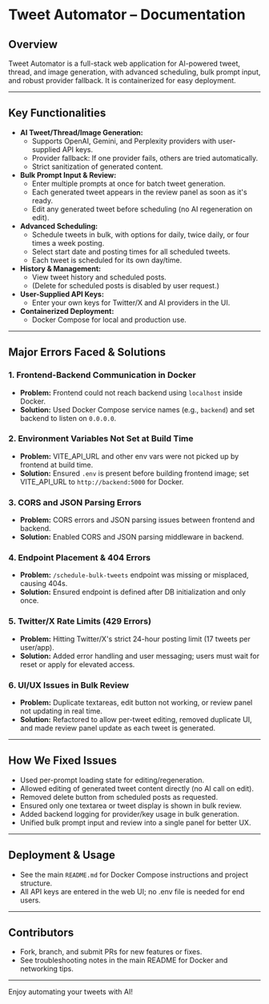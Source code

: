 # Tweet Automator – Documentation

## Overview
Tweet Automator is a full-stack web application for AI-powered tweet, thread, and image generation, with advanced scheduling, bulk prompt input, and robust provider fallback. It is containerized for easy deployment.

---

## Key Functionalities
- **AI Tweet/Thread/Image Generation:**
  - Supports OpenAI, Gemini, and Perplexity providers with user-supplied API keys.
  - Provider fallback: If one provider fails, others are tried automatically.
  - Strict sanitization of generated content.
- **Bulk Prompt Input & Review:**
  - Enter multiple prompts at once for batch tweet generation.
  - Each generated tweet appears in the review panel as soon as it's ready.
  - Edit any generated tweet before scheduling (no AI regeneration on edit).
- **Advanced Scheduling:**
  - Schedule tweets in bulk, with options for daily, twice daily, or four times a week posting.
  - Select start date and posting times for all scheduled tweets.
  - Each tweet is scheduled for its own day/time.
- **History & Management:**
  - View tweet history and scheduled posts.
  - (Delete for scheduled posts is disabled by user request.)
- **User-Supplied API Keys:**
  - Enter your own keys for Twitter/X and AI providers in the UI.
- **Containerized Deployment:**
  - Docker Compose for local and production use.

---

## Major Errors Faced & Solutions

### 1. Frontend-Backend Communication in Docker
- **Problem:** Frontend could not reach backend using `localhost` inside Docker.
- **Solution:** Used Docker Compose service names (e.g., `backend`) and set backend to listen on `0.0.0.0`.

### 2. Environment Variables Not Set at Build Time
- **Problem:** VITE_API_URL and other env vars were not picked up by frontend at build time.
- **Solution:** Ensured `.env` is present before building frontend image; set VITE_API_URL to `http://backend:5000` for Docker.

### 3. CORS and JSON Parsing Errors
- **Problem:** CORS errors and JSON parsing issues between frontend and backend.
- **Solution:** Enabled CORS and JSON parsing middleware in backend.

### 4. Endpoint Placement & 404 Errors
- **Problem:** `/schedule-bulk-tweets` endpoint was missing or misplaced, causing 404s.
- **Solution:** Ensured endpoint is defined after DB initialization and only once.

### 5. Twitter/X Rate Limits (429 Errors)
- **Problem:** Hitting Twitter/X's strict 24-hour posting limit (17 tweets per user/app).
- **Solution:** Added error handling and user messaging; users must wait for reset or apply for elevated access.

### 6. UI/UX Issues in Bulk Review
- **Problem:** Duplicate textareas, edit button not working, or review panel not updating in real time.
- **Solution:** Refactored to allow per-tweet editing, removed duplicate UI, and made review panel update as each tweet is generated.

---

## How We Fixed Issues
- Used per-prompt loading state for editing/regeneration.
- Allowed editing of generated tweet content directly (no AI call on edit).
- Removed delete button from scheduled posts as requested.
- Ensured only one textarea or tweet display is shown in bulk review.
- Added backend logging for provider/key usage in bulk generation.
- Unified bulk prompt input and review into a single panel for better UX.

---

## Deployment & Usage
- See the main `README.md` for Docker Compose instructions and project structure.
- All API keys are entered in the web UI; no .env file is needed for end users.

---

## Contributors
- Fork, branch, and submit PRs for new features or fixes.
- See troubleshooting notes in the main README for Docker and networking tips.

---

Enjoy automating your tweets with AI!
